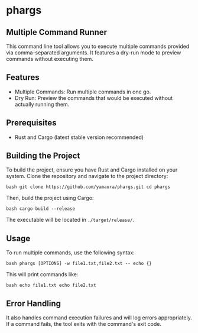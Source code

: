 # phargs

## Multiple Command Runner

This command line tool allows you to execute multiple commands provided via comma-separated arguments. It features a dry-run mode to preview commands without executing them.

## Features

* Multiple Commands: Run multiple commands in one go.
* Dry Run: Preview the commands that would be executed without actually running them.

## Prerequisites

* Rust and Cargo (latest stable version recommended)

## Building the Project

To build the project, ensure you have Rust and Cargo installed on your system. Clone the repository and navigate to the project directory:

``bash
git clone https://github.com/yamaura/phargs.git
cd phargs
``

Then, build the project using Cargo:

``bash
cargo build --release
``

The executable will be located in `./target/release/`.

## Usage

To run multiple commands, use the following syntax:

``bash
phargs [OPTIONS] -w file1.txt,file2.txt -- echo {}
``

This will print commands like:

``bash
echo file1.txt
echo file2.txt
``


## Error Handling

 It also handles command execution failures and will log errors appropriately. If a command fails, the tool exits with the command's exit code.
